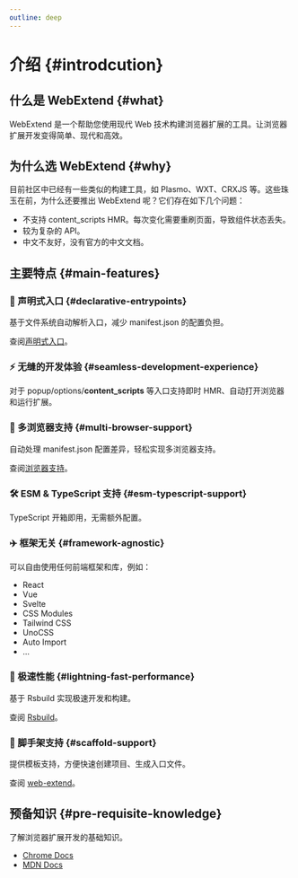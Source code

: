 ```yaml
---
outline: deep
---
```


# 介绍 {#introdcution}

## 什么是 WebExtend {#what}

WebExtend 是一个帮助您使用现代 Web 技术构建浏览器扩展的工具。让浏览器扩展开发变得简单、现代和高效。

## 为什么选 WebExtend {#why}

目前社区中已经有一些类似的构建工具，如 Plasmo、WXT、CRXJS 等。这些珠玉在前，为什么还要推出 WebExtend 呢？它们存在如下几个问题：

- 不支持 content_scripts HMR。每次变化需要重刷页面，导致组件状态丢失。
- 较为复杂的 API。
- 中文不友好，没有官方的中文文档。

## 主要特点 {#main-features}

### 📝 声明式入口 {#declarative-entrypoints}

基于文件系统自动解析入口，减少 manifest.json 的配置负担。

查阅[声明式入口](./entrypoints.md)。

### ⚡️ 无缝的开发体验 {#seamless-development-experience}

对于 popup/options/**content_scripts** 等入口支持即时 HMR、自动打开浏览器和运行扩展。

### 🧭 多浏览器支持 {#multi-browser-support}

自动处理 manifest.json 配置差异，轻松实现多浏览器支持。

查阅[浏览器支持](./browser.md)。

### 🛠️ ESM & TypeScript 支持 {#esm-typescript-support}

TypeScript 开箱即用，无需额外配置。

### ✈️ 框架无关 {#framework-agnostic}

可以自由使用任何前端框架和库，例如：

- React
- Vue
- Svelte
- CSS Modules
- Tailwind CSS
- UnoCSS
- Auto Import
- ...

### 🚀 极速性能 {#lightning-fast-performance}

基于 Rsbuild 实现极速开发和构建。

查阅 [Rsbuild](https://rsbuild.dev/)。

### 💪 脚手架支持 {#scaffold-support}

提供模板支持，方便快速创建项目、生成入口文件。

查阅 [web-extend](../../api/web-extend.md)。

## 预备知识 {#pre-requisite-knowledge}

了解浏览器扩展开发的基础知识。

- [Chrome Docs](https://developer.chrome.com/docs/extensions/get-started)
- [MDN Docs](https://developer.mozilla.org/en-US/docs/Mozilla/Add-ons/WebExtensions)
